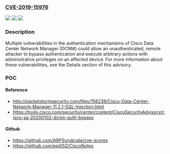 ### [CVE-2019-15976](https://cve.mitre.org/cgi-bin/cvename.cgi?name=CVE-2019-15976)
![](https://img.shields.io/static/v1?label=Product&message=Cisco%20Data%20Center%20Network%20Manager%20&color=blue)
![](https://img.shields.io/static/v1?label=Version&message=n%2Fa&color=blue)
![](https://img.shields.io/static/v1?label=Vulnerability&message=CWE-798&color=brighgreen)

### Description

Multiple vulnerabilities in the authentication mechanisms of Cisco Data Center Network Manager (DCNM) could allow an unauthenticated, remote attacker to bypass authentication and execute arbitrary actions with administrative privileges on an affected device. For more information about these vulnerabilities, see the Details section of this advisory.

### POC

#### Reference
- http://packetstormsecurity.com/files/156239/Cisco-Data-Center-Network-Manager-11.2.1-SQL-Injection.html
- https://tools.cisco.com/security/center/content/CiscoSecurityAdvisory/cisco-sa-20200102-dcnm-auth-bypass

#### Github
- https://github.com/ARPSyndicate/cve-scores
- https://github.com/epi052/CiscoNotes

